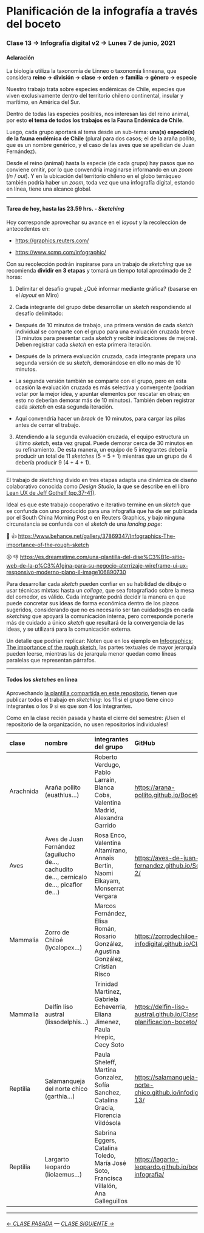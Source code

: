 # Planificación de la infografía a través del boceto

### Clase 13 →  Infografía digital v2 → Lunes 7 de junio, 2021

#### Aclaración

La biología utiliza la taxonomía de Linneo o taxonomía linneana, que considera **reino → división → clase → orden → familia → género → especie**

Nuestro trabajo trata sobre especies endémicas de Chile, especies que viven exclusivamente dentro del territorio chileno continental, insular y marítimo, en América del Sur.

Dentro de todas las especies posibles, nos interesan las del reino animal, por esto **el tema de todos los trabajos es la Fauna Endémica de Chile**.

Luego, cada grupo aportará al tema desde un sub-tema: **una(s) especie(s) de la fauna endémica de Chile** (plural para dos casos; el de la araña pollito, que es un nombre genérico, y el caso de las aves que se apellidan de Juan Fernández).

Desde el reino (animal) hasta la especie (de cada grupo) hay pasos que no conviene omitir, por lo que convendría imaginarse informando en un *zoom* (*in* / *out*). Y en la ubicación del territorio chileno en el globo terráqueo también podría haber un *zoom*, toda vez que una infografía digital, estando en línea, tiene una alcance global.

- - - - - - - 

#### Tarea de hoy, hasta las 23.59 hrs. - *Sketching*

Hoy corresponde aprovechar su avance en el *layout* y la recolección de antecedentes en:

- https://graphics.reuters.com/

- https://www.scmp.com/infographic/

Con su recolección podrán inspirarse para un trabajo de *sketching* que se recomienda **dividir en 3 etapas** y tomará un tiempo total aproximado de 2 horas:

1. Delimitar el desafío grupal: ¿Qué informar mediante gráfica? (basarse en el *layout* en Miro)

2. Cada integrante del grupo debe desarrollar un *sketch* respondiendo al desafío delimitado:
 
- Después de 10 minutos de trabajo, una primera versión de cada *sketch* individual se comparte con el grupo para una evaluación cruzada breve (3 minutos para presentar cada *sketch* y recibir indicaciones de mejora). Deben registrar cada *sketch* en esta primera iteración.

- Después de la primera evaluación cruzada, cada integrante prepara una segunda versión de su *sketch*, demorándose en ello no más de 10 minutos.

- La segunda versión también se comparte con el grupo, pero en esta ocasión la evaluación cruzada es más selectiva y convergente (podrían votar por la mejor idea, y apuntar elementos por rescatar en otras; en esto no deberían demorar más de 10 minutos). También deben registrar cada *sketch* en esta segunda iteración.

- Aquí convendría hacer un *break* de 10 minutos, para cargar las pilas antes de cerrar el trabajo.

3. Atendiendo a la segunda evaluación cruzada, el equipo estructura un último *sketch*, esta vez grupal. Puede demorar cerca de 30 minutos en su refinamiento. De esta manera, un equipo de 5 integrantes debería producir un total de 11 *sketches* (5 + 5 + 1) mientras que un grupo de 4 debería producir 9 (4 + 4 + 1).

- - - - - - - -

El trabajo de *sketching* divido en tres etapas adapta una dinámica de diseño colaborativo conocida como *Design Studio*, la que se describe en el libro [Lean UX de Jeff Gothelf (pp.37-41)](https://drive.google.com/file/d/1sjTOzb0sRthTwPaNZF5wDJ4KkEsgChAc/view?usp=sharing).

Ideal es que este trabajo cooperativo e iterativo termine en un *sketch* que se confunda con uno producido para una infografía que ha de ser publicada por el South China Morning Post o en Reuters Graphics, y bajo ninguna circunstancia se confunda con el *sketch* de una *landing page*:

🙂  👍  https://www.behance.net/gallery/37869347/Infographics-The-importance-of-the-rough-sketch

☹️  👎  https://es.dreamstime.com/una-plantilla-del-dise%C3%B1o-sitio-web-de-la-p%C3%A1gina-para-su-negocio-aterrizaje-wireframe-ui-ux-responsivo-moderno-plano-il-image106890730

Para desarrollar cada *sketch* pueden confiar en su habilidad de dibujo o usar técnicas mixtas: hasta un *collage*, que sea fotografiado sobre la mesa del comedor, es válido. Cada integrante podrá decidir la manera en que puede concretar sus ideas de forma económica dentro de los plazos sugeridos, considerando que no es necesario ser tan cuidados@s en cada *sketching* que apoyará la comunicación interna, pero corresponde ponerle más de cuidado a único *sketch* que resultará de la convergencia de las ideas, y se utilizará para la comunicación externa.

Un detalle que podrían replicar: Noten que en los ejemplo en [Infographics: The importance of the rough sketch](https://www.behance.net/gallery/37869347/Infographics-The-importance-of-the-rough-sketch), las partes textuales de mayor jerarquía pueden leerse, mientras las de jerarquía menor quedan como líneas paralelas que representan párrafos.

- - - - - - - -

#### Todos los *sketches* en línea

Aprovechando [la plantilla compartida en este repositorio](https://profesorfaco.github.io/dno075-2021-1/clase-13/), tienen que publicar todos el trabajo en *sketching*: los 11 si el grupo tiene cinco integrantes o los 9 si es que son 4 los integrantes.

Como en la clase recién pasada y hasta el cierre del semestre: ¡Usen el repositorio de la organización, no usen repositorios individuales!


| clase | nombre | integrantes del grupo | GitHub |
|:------|:--------|:---------------------|:--------------|
| Arachnida | Araña pollito (euathlus…) | Roberto Verdugo, Pablo Larraín, Blanca Cobs, Valentina Madrid, Alexandra Garrido | https://arana-pollito.github.io/Bocetos/ |
| Aves | Aves de Juan Fernández (aguilucho de…, cachudito de…, cernícalo de…, picaflor de…) | Rosa Enco, Valentina Altamirano, Annais Bertin, Naomi Elkayam, Monserrat Vergara | https://aves-de-juan-fernandez.github.io/Sesion-2/ |
| Mammalia | Zorro de Chiloé (lycalopex…) | Marcos Fernández, Elisa Román, Rosario González,  Agustina González, Cristian Risco | https://zorrodechiloe-infodigital.github.io/Clase13/ |
| Mammalia | Delfín liso austral (lissodelphis…) | Trinidad Martinez, Gabriela Echeverria, Eliana Jimenez, Paula Hrepic, Cecy Soto | https://delfin-liso-austral.github.io/Clase-13-planificacion-boceto/ |
| Reptilia | Salamanqueja del norte chico (garthia…) | Paula Sheleff, Martina Gonzalez, Sofía Sanchez, Catalina Gracia, Florencia Vildósola | https://salamanqueja-del-norte-chico.github.io/infodigital-13/ |  
| Reptilia | Largarto leopardo (liolaemus…) | Sabrina Eggers, Catalina Toledo, María José Soto, Francisca Villalón, Ana Galleguillos | https://lagarto-leopardo.github.io/bocetos-infografia/ |

- - - - - - - - - - - 

###### [← CLASE PASADA](https://github.com/profesorfaco/dno075-2021/tree/main/clase-12) — [CLASE SIGUIENTE →](https://github.com/profesorfaco/dno075-2021/tree/main/clase-14) 
